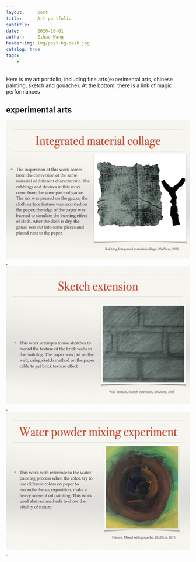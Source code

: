 ```yaml
---
layout:     post
title:      Art portfolio
subtitle:   
date:       2020-10-01
author:     Zihao Wang
header-img: img/post-bg-desk.jpg
catalog: true
tags:
    - 
---
```

Here is my art portfolio, including fine arts(experimental arts, chinese painting, sketch and gouache). At the bottom, there is a link of magic performances

## experimental arts
![](https://github.com/wangzh3/wangzh3.github.io/blob/master/upload/Portfolio/experimental%20art/Portfolio.003.jpeg?raw=true).
![](https://github.com/wangzh3/wangzh3.github.io/blob/master/upload/Portfolio/experimental%20art/Portfolio.004.jpeg?raw=true).
![](https://github.com/wangzh3/wangzh3.github.io/blob/master/upload/Portfolio/experimental%20art/Portfolio.005.jpeg?raw=true).
